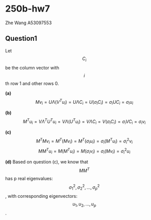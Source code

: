 # 250b-hw7

Zhe Wang
A53097553

## Question1


Let $$C_i$$ be the column vector with $$i$$th row 1 and other rows 0.

**(a)**
$$Mv_i = U \Lambda (V^Tu_i) = U\Lambda C_i= U (\sigma_i C_i) = \sigma_i U C_i = \sigma_i u_i$$

**(b)**
$$M^Tu_i = V\Lambda^T U^Tu_i = V\Lambda (U^Tu_i) = V \Lambda C_i = V (\sigma_i C_i) = \sigma_i VC_i = \sigma_i v_i $$

**(c)**
$$M^T M v_i = M^T (M v_i) = M^T (\sigma_i u_i) = \sigma_i (M^T u_i) = \sigma_i^2 v_i $$
$$MM^Tu_i = M(M^Tu_i) = M(\sigma_i v_i) = \sigma_i(Mv_i) = \sigma_i^2u_i$$

**(d)**
Based on question (c), we know that $$MM^T$$ has p real eigenvalues: $$\sigma_1^2, \sigma_2^2, ... ,\sigma_p^2$$, with corresponding eigenvectors: $$u_1, u_2, ..., u_p$$.
